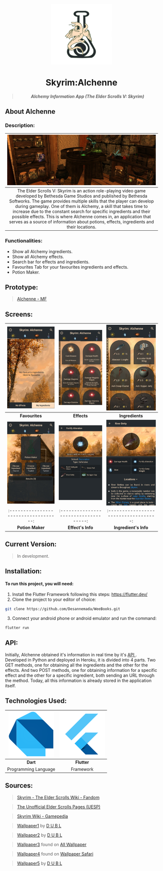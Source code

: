<p align="center"><img src="alchemy/assets/logo.png" width="200"></p>
<h1 align="center">Skyrim:Alchenne</h1>

> <h5 align="center">Alchemy Information App (The Elder Scrolls V: Skyrim)</h5>

## About Alchenne

### Description:
|<img src="/readme/bg.png">|
| :---------------------------------: |
| The Elder Scrolls V: Skyrim is an action role-playing video game developed by Bethesda Game Studios and published by Bethesda Softworks. The game provides multiple skills that the player can develop during gameplay. One of them is Alchemy, a skill that takes time to increase due to the constant search for specific ingredients and their possible effects. This is where Alchenne comes in, an application that serves as a source of information about potions, effects, ingredients and their locations. |

### Functionalities:
* Show all Alchemy ingredients.
* Show all Alchemy effects.
* Search bar for effects and ingredients.
* Favourites Tab for your favourites ingredients and effects.
* Potion Maker.

## Prototype:
> <a href="https://xd.adobe.com/view/67caac85-ab91-4460-4a20-c2973122c3d3-11fb/">Alchenne - MF</a>

## Screens:
| <img src="/readme/1.jpg" width="250"> | <img src="/readme/2.jpg" width="250"> | <img src="/readme/3.jpg" width="250"> | 
| :-----------------------------------: | :-----------------------------------: | :-----------------------------------: |
| **Favourites**                        | **Effects**                           | **Ingredients**                       |
| <img src="/readme/4.jpg" width="250"> | <img src="/readme/5.jpg" width="250"> | <img src="/readme/6.jpg" width="250"> |
| :-----------------------------------: | :-----------------------------------: | :-----------------------------------: |
| **Potion Maker**                      | **Effect's Info**                     | **Ingredient's Info**                 |

## Current Version:
> In development.

## Installation:
#### To run this project, you will need: 
1. Install the Flutter Framework following this steps: https://flutter.dev/
2. Clone the project to your editor of choice:
```sh
git clone https://github.com/Desannemada/WeeBooks.git
```
3. Connect your android phone or android emulator and run the command:
```sh
flutter run
```

## API:
Initially, Alchenne obtained it's information in real time by it's <a href="https://github.com/Desannemada/Alchenne/blob/master/pyAlchemy/main.py"> API </a>. Developed in Python and deployed in Heroku, it is divided into 4 parts. Two GET methods, one for obtaining all the ingredients and the other for the effects. And two POST methods, one for obtaining information for a specific effect and the other for a specific ingredient, both sending an URL through the method. Today, all this information is already stored in the application itself.

## Technologies Used:
| <img src="/readme/dart.png" width="150">  | <img src="/readme/flutter.png" width="150">  |
| :----------------------: | :----------------------: |
| **Dart**                 | **Flutter**              |
| Programming Language     | Framework                |

## Sources:
> <a href="https://elderscrolls.fandom.com/wiki/Ingredients_(Skyrim)">Skyrim - The Elder Scrolls Wiki - Fandom</a>

> <a href="https://en.uesp.net/wiki/Skyrim:Alchemy_Effects">The Unofficial Elder Scrolls Pages (UESP)</a>

> <a href="https://skyrim.gamepedia.com/Category:Ingredient_images">Skyrim Wiki - Gamepedia</a>

> <a href="https://www.flickr.com/photos/106746736@N06/31136037851">Wallpaper1</a> by <a href="https://www.flickr.com/photos/106746736@N06/">D U B L</a>

> <a href="https://www.flickr.com/photos/106746736@N06/30350009903">Wallpaper2</a> by <a href="https://www.flickr.com/photos/106746736@N06/">D U B L</a>

> <a href="https://www.allwallpaper.in/the-elder-scrolls-v-skyrim-landscapes-multiscreen-panorama-wallpaper-15110.html">Wallpaper3</a> found on <a href="https://www.allwallpaper.in/">All Wallpaper</a>

> <a href="https://wallpapersafari.com/w/RLsk0M">Wallpaper4</a> found on <a href="https://wallpapersafari.com/">Wallpaper Safari</a>

> <a href="https://www.flickr.com/photos/106746736@N06/31561425935">Wallpaper5</a> by <a href="https://www.flickr.com/photos/106746736@N06/">D U B L</a>
